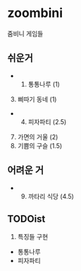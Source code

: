 # zoombini

줌비니 게임들

## 쉬운거
- 1. 통통나루 (1)
3. 삐따기 동네 (1)
- 4. 피자파티 (2.5)
7. 가면의 거울 (2)
8. 기쁨의 구슬 (1.5)

## 어려운 거
- 9. 까타리 식당 (4.5)


## TODOist
1. 특징들 구현
- 통통나루
- 피자파티

